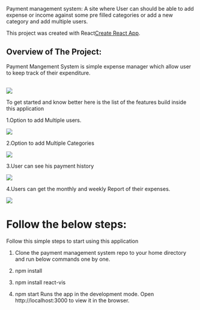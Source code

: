 Payment management system:
A site where User can should be able to add expense or income against some pre filled categories or add a new category and add multiple users.

This project was created  with  React[Create React App](https://github.com/facebook/create-react-app).

 
## Overview of The Project:
Payment Mangement System is simple expense manager which allow user to keep track of their expenditure.
<br>
<br>

<p><img src="https://miro.medium.com/max/700/1*834tenJNFqOtVygZdXvn4g.png" /></p>

To get started and know better here is the list of the features build inside this application

1.Option to add Multiple users.
<p> <img src  = "https://miro.medium.com/max/700/1*P65V5b481jZicNCE4znPCw.png"> </p>

2.Option to add Multiple Categories
<p> <img src  = "https://miro.medium.com/max/700/1*1E2lqUt_aHmUqklq2jeB9A.png"> </p>

3.User can see his payment history
<p> <img src  = "https://miro.medium.com/max/700/1*nNlXuyivfPMgjefRU1zTIQ.png"> </p>

4.Users can get the monthly and weekly Report of their expenses.
<p> <img src  = "https://miro.medium.com/max/700/1*lRF33amUb78GbKbnA06oDg.png"> </p>


# Follow the below steps:

Follow this simple steps to start using this application

1. Clone the payment management system repo to your home directory and run below commands one by one.

2. npm install

3. npm install react-vis

4. npm start
Runs the app in the development mode.
Open http://localhost:3000 to view it in the browser.


 
